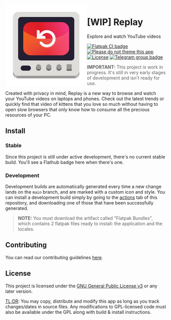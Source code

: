 <img align="left" alt="Project logo" src="data/icons/scalable/apps/app.drey.Replay.svg" />

# [WIP] Replay

Explore and watch YouTube videos

[![Flatpak CI badge](https://github.com/ReplayDev/Replay/workflows/Flatpak/badge.svg)](https://github.com/ReplayDev/Replay/actions?query=workflow:Flatpak)
[![Please do not theme this app](https://stopthemingmy.app/badge.svg)](https://stopthemingmy.app)
[![License](https://img.shields.io/github/license/ReplayDev/Replay?label=License&logo=gnu)](COPYING)
[![Telegram group badge](https://img.shields.io/badge/Telegram-Join_the_chat-2CA5E0?style=flat&logo=telegram)](https://t.me/ReplayApp)

> **IMPORTANT:** This project is work in progress. It's still in very early
> stages of development and isn't ready for use.

Created with privacy in mind, Replay is a new way to browse and watch your
YouTube videos on laptops and phones. Check out the latest trends or quickly
find that video of kittens that you love so much without having to open slow
browsers that only know how to consume all the precious resources of your PC.

## Install

### Stable

Since this project is still under active development, there's no current stable
build. You'll see a Flathub badge here when there's one.

### Development

Development builds are automatically generated every time a new change lands on
the `main` branch, and are marked with a custom icon and style. You can install
a development build simply by going to the
[actions](https://github.com/ReplayDev/Replay/actions) tab of this repository,
and downloading one of those that have been successfully generated.

> **NOTE:** You must download the artifact called "Flatpak Bundles", which
> contains 2 flatpak files ready to install: the application and the locales.

## Contributing

You can read our contributing guidelines [here](CONTRIBUTING.md).

## License

This project is licensed under the [GNU General Public License v3](COPYING) or
any later version.

[TL;DR](https://www.tldrlegal.com/l/gpl-3.0): You may copy, distribute and
modify this app as long as you track changes/dates in source files. Any
modifications to GPL-licensed code must also be available under the GPL along
with build & install instructions.
